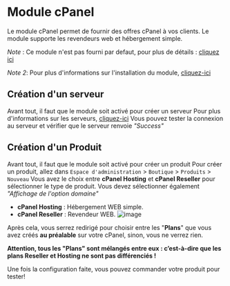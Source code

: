# Module cPanel
Le module cPanel permet de fournir des offres cPanel à vos clients. Le module supporte les revendeurs web et hébergement simple.

*Note* : Ce module n'est pas fourni par defaut, pour plus de détails :  [cliquez ici](https://clientxcms.com/app/Cpanel)

*Note 2*: Pour plus d'informations sur l'installation du module, [cliquez-ici](https://clientxcms.com/docs/fr/modules)
## Création d'un serveur


Avant tout, il faut que le module soit activé pour créer un serveur
Pour plus d'informations sur les serveurs, [cliquez-ici](https://clientxcms.com/docs/fr/servers)
Vous pouvez tester la connexion au serveur et vérifier que le serveur renvoie *"Success"*


## Création d'un Produit

Avant tout, il faut que le module soit activé pour créer un produit
Pour créer un produit, allez dans `Espace d'administration` > `Boutique` > `Produits` > `Nouveau`
Vous avez le choix entre **cPanel Hosting** et **cPanel Reseller** pour sélectionner le type de produit.
Vous devez sélectionner également _"Affichage de l'option domaine"_

- **cPanel Hosting** : Hébergement WEB simple.
- **cPanel Reseller** : Revendeur WEB.
  ![image](https://media.discordapp.net/attachments/585094063204728832/836003300784603176/unknown.png)
  
Après cela, vous serrez redirigé pour choisir entre les "**Plans**" que vous avez créés **au préalable** sur votre cPanel, sinon, vous ne verrez rien.

**Attention, tous les "Plans" sont mélangés entre eux : c’est-à-dire que les plans Reseller et Hosting ne sont pas différenciés !**

Une fois la configuration faite, vous pouvez commander votre produit pour tester!
